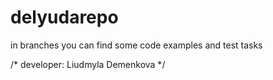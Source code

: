 # delyudarepo


in branches you can find some code examples and test tasks


/* developer: Liudmyla Demenkova */
